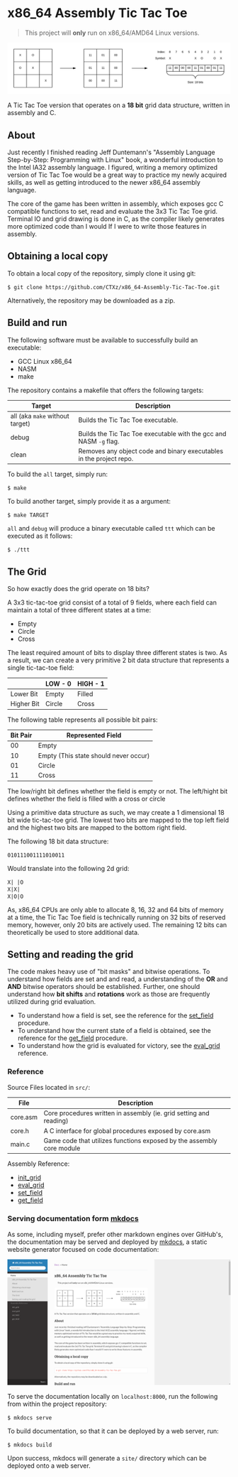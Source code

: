 # x86_64 Assembly Tic Tac Toe
> This project will **only** run on x86_64/AMD64 Linux versions.

![header](docs/img/header.png)

A Tic Tac Toe version that operates on a **18 bit** grid data structure, written in assembly and C.

## About

Just recently I finished reading Jeff Duntemann's "Assembly Language Step-by-Step: Programming with Linux" book, a wonderful introduction to the Intel IA32 assembly language. I figured, writing a memory optimized version of Tic Tac Toe would be a great way to practice my newly acquired skills, as well as getting introduced to the newer x86_64 assembly language.

The core of the game has been written in assembly, which exposes gcc C compatible functions to set, read and evaluate the 3x3 Tic Tac Toe grid. Terminal IO and grid drawing is done in C, as the compiler likely generates more optimized code than I would If I were to write those features in assembly.

## Obtaining a local copy

To obtain a local copy of the repository, simply clone it using git:

```
$ git clone https://github.com/CTXz/x86_64-Assembly-Tic-Tac-Toe.git
```

Alternatively, the repository may be downloaded as a zip.

## Build and run

The following software must be available to successfully build an executable:

- GCC Linux x86_64
- NASM
- make

The repository contains a makefile that offers the following targets:

|Target                         |Description                                                        |
|-------------------------------|-------------------------------------------------------------------|
|all (aka `make` without target)|Builds the Tic Tac Toe executable.                                 |
|debug                          |Builds the Tic Tac Toe executable with the gcc and NASM `-g` flag. |
|clean                          |Removes any object code and binary executables in the project repo.|    

To build the `all` target, simply run:

```
$ make
```

To build another target, simply provide it as a argument:

```
$ make TARGET
```

`all` and `debug` will produce a binary executable called `ttt` which can be executed as it follows:
```
$ ./ttt
```


## The Grid

So how exactly does the grid operate on 18 bits?

A 3x3 tic-tac-toe grid consist of a total of 9 fields, where each field can maintain a total of three different states at a time:

- Empty
- Circle
- Cross

The least required amount of bits to display three different states is two. As a result, we can create a very primitive 2 bit data structure that represents a single tic-tac-toe field:

|          |LOW - 0|HIGH - 1|
|----------|-------|--------|
|Lower Bit |Empty  |Filled  |
|Higher Bit|Circle |Cross   |

The following table represents all possible bit pairs:

|Bit Pair|Represented Field                    |
|--------|-------------------------------------|
|00      |Empty                                |
|10      |Empty (This state should never occur)|
|01      |Circle                               |
|11      |Cross                                |

The low/right bit defines whether the field is empty or not.
The left/hight bit defines whether the field is filled with a cross or circle

Using a primitive data structure as such, we may create a 1 dimensional 18 bit wide tic-tac-toe grid. The lowest two bits are mapped to the top left field and the highest two bits are mapped to the bottom right field.

The following 18 bit data structure:

```
010111001111010011
```

Would translate into the following 2d grid:

```
X| |O
X|X|
X|O|O
```

As, x86_64 CPUs are only able to allocate 8, 16, 32 and 64 bits of memory at a time, the Tic Tac Toe field is technically running on 32 bits of reserved memory, however, only 20 bits are actively used. The remaining 12 bits can theoretically be used to store additional data.

## Setting and reading the grid

The code makes heavy use of "bit masks" and bitwise operations. To understand how fields are set and and read, a understanding of the **OR** and **AND** bitwise operators should be established. Further, one should understand how **bit shifts** and **rotations** work as those are frequently utilized during grid evaluation.

- To understand how a field is set, see the reference for the [set_field](docs/set_field.md) procedure.
- To understand how the current state of a field is obtained, see the reference for the [get_field](docs/get_field.md) procedure.
- To understand how the grid is evaluated for victory, see the [eval_grid](docs/eval_grid.md) reference.

### Reference

Source Files located in `src/`:

|File    |Description                                                          |
|--------|---------------------------------------------------------------------|
|core.asm|Core procedures written in assembly (ie. grid setting and reading)   |
|core.h  |A C interface for global procedures exposed by core.asm              |
|main.c  |Game code that utilizes functions exposed by the assembly core module|

Assembly Reference:

- [init_grid](docs/init_grid.md)
- [eval_grid](docs/eval_grid.md)
- [set_field](docs/set_field.md)
- [get_field](docs/get_field.md)

### Serving documentation form [mkdocs](https://www.mkdocs.org/)

As some, including myself, prefer other markdown engines over GitHub's, the documentation may be served and deployed by [mkdocs](https://www.mkdocs.org/), a static website generator focused on code documentation:

![mkdocs rendered README](docs/img/mkdocs.png)

To serve the documentation locally on `localhost:8000`, run the following from within the project repository:

```
$ mkdocs serve
```

To build documentation, so that it can be deployed by a web server, run:

```
$ mkdocs build
```

Upon success, mkdocs will generate a `site/` directory which can be deployed onto a web server.
